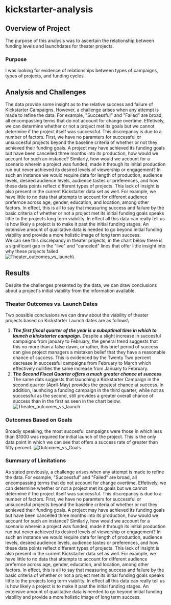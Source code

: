 # kickstarter-analysis
## Overview of Project
The purpose of this analysis was to ascertain the relationship between funding levels and launchdates for theater projects. 
### Purpose
I was looking for evidence of relationships between types of campaigns, types of projects, and funding cycles
## Analysis and Challenges
The data provide some insight as to the relative success and failure of Kickstarter Campaigns. However, a challenge arises when any attempt is made to refine the data. For example, "Successful" and "Failed" are broad, all encompassing terms that do not account for change overtime. Effetively, we can determine whether or not a project met its goals but we cannot determine if the project itself was successful. This discrepancy is due to a number of factors. First, we have no paramters for successful or unsuccesful projects beyond the baseline criteria of whether or not they achieved their funding goals. A project may have achieved its funding goals but have been cancelled three months into its production, how would we account for such an instance? Similarly, how would we account for a scenario wherein a project was funded, made it through its initial production run but never achieved its desired levels of viewership or engagement? In such an instance we would require data for length of production, audience levels, desired audience levels, audience tastes or preferences, and how these data points reflect different types of projects. This lack of insight is also present in the current Kickstarter data set as well. For example, we have little to no data that attempts to account for different audience prefernce across age, gender, education, and location, among other factors. In effect, this is all to say that measuring success and failure by the basic criteria of whether or not a project met its initial funding goals speaks little to the projects long term viability. In effect all this data can really tell us is how likely a project is to make it past the initial funding stages. An extensive amount of qualitative data is needed to go beyond initial funding viability and provide a more holistic image of long term success.\
We can see this discrepancy in theater projects, in the chart below there is a significant gap in the "live" and "canceled" lines that offer little insight into why these projects failed\
![Theater_outcomes_vs_launch](https://user-images.githubusercontent.com/99096376/155886521-e535d629-bc77-45e5-b46b-f7bb999c570e.png)\
## Results
Despite the challenges presented by the data, we can draw conclusions about a project's initial viability from the information available. 
### Theater Outcomes vs. Launch Dates
Two possible conclusions we can draw about the viability of theater projects based on Kickstarter Launch dates are as follows\
1. _**The first fiscal quarter of the year is a suboptimal time in which to launch a kickstarter campaign.**_ Despite a slight increase in succesful campaigns from january to February, the general trend suggests that this no more than a false dawn, or rather, this brief period of success can give project managers a mistaken belief that they have a reasonable chance of success. This is evidenced by the Twenty Two percent decrease in successful campaigns from February to March which effectively nullifies the same increase from January to February.
2. **_The Second Fiscal Quarter offers a much greater chance at success_** The same dats suggests that launching a Kickstarter Campaign in the second quarter (April-May) provides the greatest chance at success. In addition, launhcing a funding campaign in the third quarter, while not as successful as the second, still provides a greater overall chance of success than in the first as seen in the chart below.
![Theater_outcomes_vs_launch](https://user-images.githubusercontent.com/99096376/155887565-e5162d13-92e3-4119-a8b8-ddfccc206281.png)
### Outcomes Based on Goals
Broadly speaking, the most succesful campaigns were those in which less than $1000 was required for initial launch of the project. This is the only data point in which we can see that offers a success rate of greater than fifty percent.
![Outcomes_vs_Goals](https://user-images.githubusercontent.com/99096376/155887711-6db60d28-6821-474c-956e-7371e1266b06.png)
### Summary of Limitations
As stated previously, a challenge arises when any attempt is made to refine the data. For example, "Successful" and "Failed" are broad, all encompassing terms that do not account for change overtime. Effetively, we can determine whether or not a project met its goals but we cannot determine if the project itself was successful. This discrepancy is due to a number of factors. First, we have no paramters for successful or unsuccesful projects beyond the baseline criteria of whether or not they achieved their funding goals. A project may have achieved its funding goals but have been cancelled three months into its production, how would we account for such an instance? Similarly, how would we account for a scenario wherein a project was funded, made it through its initial production run but never achieved its desired levels of viewership or engagement? In such an instance we would require data for length of production, audience levels, desired audience levels, audience tastes or preferences, and how these data points reflect different types of projects. This lack of insight is also present in the current Kickstarter data set as well. For example, we have little to no data that attempts to account for different audience prefernce across age, gender, education, and location, among other factors. In effect, this is all to say that measuring success and failure by the basic criteria of whether or not a project met its initial funding goals speaks little to the projects long term viability. In effect all this data can really tell us is how likely a project is to make it past the initial funding stages. An extensive amount of qualitative data is needed to go beyond initial funding viability and provide a more holistic image of long term success.

